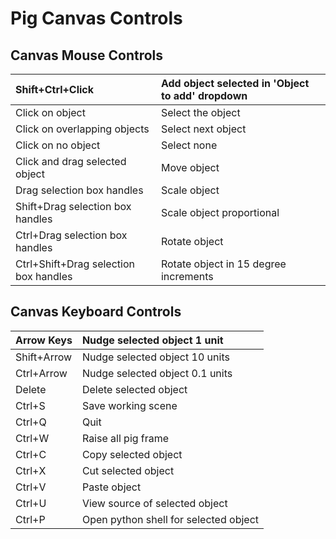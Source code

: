 # Pig Canvas Controls #

## Canvas Mouse Controls ##
| Shift+Ctrl+Click | Add object selected in 'Object to add' dropdown|
|:-----------------|:-----------------------------------------------|
| Click on object | Select the object |
| Click on overlapping objects | Select next object |
| Click on no object | Select none |
| Click and drag selected object | Move object |
| Drag selection box handles | Scale object |
| Shift+Drag selection box handles | Scale object proportional |
| Ctrl+Drag selection box handles | Rotate object |
| Ctrl+Shift+Drag selection box handles | Rotate object in 15 degree increments |


## Canvas Keyboard Controls ##
| Arrow Keys | Nudge selected object 1 unit |
|:-----------|:-----------------------------|
| Shift+Arrow  | Nudge selected object 10 units |
| Ctrl+Arrow  | Nudge selected object 0.1 units |
| Delete | Delete selected object |
| Ctrl+S | Save working scene |
| Ctrl+Q | Quit |
| Ctrl+W | Raise all pig frame |
| Ctrl+C | Copy selected object |
| Ctrl+X | Cut selected object |
| Ctrl+V | Paste object |
| Ctrl+U | View source of selected object |
| Ctrl+P | Open python shell for selected object |
